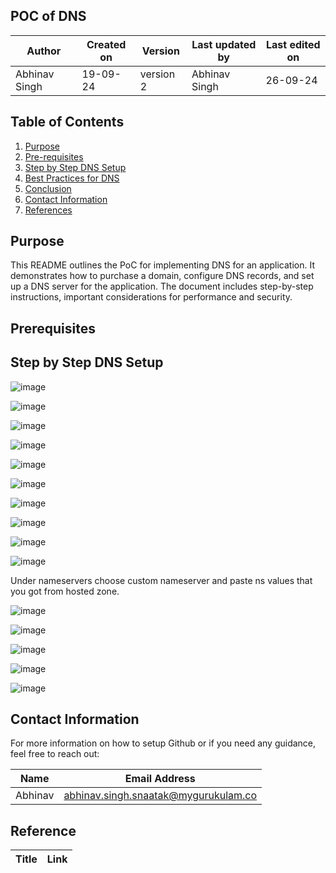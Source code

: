 ## POC of DNS

|  Author        | Created on |  Version  | Last updated by   |   Last edited on   |
|----------------|------------|-----------|-------------------|--------------------|
| Abhinav Singh  |  19-09-24  | version 2 |   Abhinav Singh   |      26-09-24      |


## Table of Contents
1. [Purpose](#purpose)
2. [Pre-requisites](#pre-requisites)
3. [Step by Step DNS Setup](#step-by-step-DNS-setup)
4. [Best Practices for DNS](#best-practices-for-DNS)
5. [Conclusion](#conclusion)
6. [Contact Information](#Contact-Information)
7. [References](#References)

## Purpose

This README outlines the PoC for implementing DNS for an application. It demonstrates how to purchase a domain, configure DNS records, and set up a DNS server for the application. The document includes step-by-step instructions, important considerations for performance and security.


## Prerequisites



## Step by Step DNS Setup


![image](https://github.com/user-attachments/assets/3990ca70-ba28-4959-9536-f9f2904d9931)


![image](https://github.com/user-attachments/assets/40fe1234-db99-4bee-99e5-8c8c545bda62)


![image](https://github.com/user-attachments/assets/5b2b471d-412d-4056-87f8-a7686bca9862)


![image](https://github.com/user-attachments/assets/03a5e74d-30a8-40cf-9db7-f3e2c4b973d4)



![image](https://github.com/user-attachments/assets/afc426e6-337f-473a-9208-978f65ee443d)


![image](https://github.com/user-attachments/assets/fdbd72dd-42d2-44cb-854e-cdb525266106)



![image](https://github.com/user-attachments/assets/32edcfb8-741c-4ba1-899f-685ee17fc9ff)



![image](https://github.com/user-attachments/assets/c9fe5031-2c2f-4b64-9826-d9c2c352c73c)



![image](https://github.com/user-attachments/assets/c8bce4ab-0d43-429b-ab5b-5f93bb7bd3f9)



![image](https://github.com/user-attachments/assets/425313aa-0906-4cae-bd9f-09096d292677)


Under nameservers choose custom nameserver and paste ns values that you got from hosted zone.


![image](https://github.com/user-attachments/assets/9fda6ff7-1ff8-4540-8bf5-b1b890cae09e)


![image](https://github.com/user-attachments/assets/c7ac2a44-080c-446c-bbf3-d5412b268618)


![image](https://github.com/user-attachments/assets/d11eda0c-a3ca-4943-a9d2-0b6000cd0706)


![image](https://github.com/user-attachments/assets/e35374a3-bd74-4bc9-992f-65dc94dcdca0)


![image](https://github.com/user-attachments/assets/ac43fe9c-6aef-4703-9b83-fcd4d5c9cf9c)



## Contact Information

For more information on how to setup Github or if you need any guidance, feel free to reach out:

|  Name   | Email Address                                  |
|---------|------------------------------------------------|
| Abhinav | abhinav.singh.snaatak@mygurukulam.co           |


## Reference

|  Title   |                    Link                        |
|----------|------------------------------------------------|
